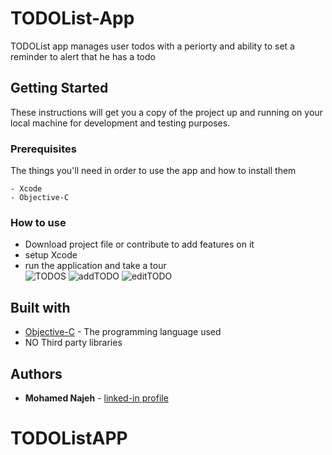 # TODOList-App

TODOList app manages user todos with a periorty and ability to set a reminder to alert that he has a todo 

## Getting Started

These instructions will get you a copy of the project up and running on your local machine for development and testing purposes.

### Prerequisites

The things you'll need in order to use the app and how to install them

```
- Xcode
- Objective-C
```

### How to use

- Download project file or contribute to add features on it 
- setup Xcode 
- run the application and take a tour      
![TODOS](https://user-images.githubusercontent.com/99803050/156902345-42f1536b-b6dd-474f-af9e-2c3c842600d9.png)
![addTODO](https://user-images.githubusercontent.com/99803050/156902354-80f65665-24d0-4700-aa68-df31d451c61d.png)
![editTODO](https://user-images.githubusercontent.com/99803050/156902361-80d32041-dfb3-4c6d-8f5f-5df0ae2b4e0c.png)


## Built with

* [Objective-C](https://developer.apple.com/objective-c/) - The programming language used
* NO Third party libraries


## Authors

* **Mohamed Najeh** - [linked-in profile](https://www.linkedin.com/in/mohammed-najeh-15b6a0147)
# TODOListAPP
